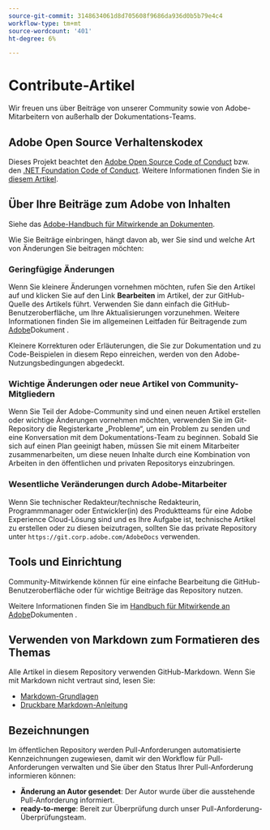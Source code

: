 ```yaml
---
source-git-commit: 3148634061d8d705608f9686da936d0b5b79e4c4
workflow-type: tm+mt
source-wordcount: '401'
ht-degree: 6%

---
```

# Contribute-Artikel

Wir freuen uns über Beiträge von unserer Community sowie von Adobe-Mitarbeitern von außerhalb der Dokumentations-Teams.

## Adobe Open Source Verhaltenskodex

Dieses Projekt beachtet den [Adobe Open Source Code of Conduct](code-of-conduct.md) bzw. den [.NET Foundation Code of Conduct](https://dotnetfoundation.org/code-of-conduct). Weitere Informationen finden Sie in [diesem Artikel](contributing.md).

## Über Ihre Beiträge zum Adobe von Inhalten

Siehe das [Adobe-Handbuch für Mitwirkende an Dokumenten](https://experienceleague.adobe.com/docs/contributor/contributor-guide/introduction.html).

Wie Sie Beiträge einbringen, hängt davon ab, wer Sie sind und welche Art von Änderungen Sie beitragen möchten:

### Geringfügige Änderungen

Wenn Sie kleinere Änderungen vornehmen möchten, rufen Sie den Artikel auf und klicken Sie auf den Link **Bearbeiten** im Artikel, der zur GitHub-Quelle des Artikels führt. Verwenden Sie dann einfach die GitHub-Benutzeroberfläche, um Ihre Aktualisierungen vorzunehmen. Weitere Informationen finden Sie im allgemeinen Leitfaden für Beitragende zum [Adobe](https://experienceleague.adobe.com/docs/contributor/contributor-guide/introduction.html)Dokument .

Kleinere Korrekturen oder Erläuterungen, die Sie zur Dokumentation und zu Code-Beispielen in diesem Repo einreichen, werden von den Adobe-Nutzungsbedingungen abgedeckt.

### Wichtige Änderungen oder neue Artikel von Community-Mitgliedern

Wenn Sie Teil der Adobe-Community sind und einen neuen Artikel erstellen oder wichtige Änderungen vornehmen möchten, verwenden Sie im Git-Repository die Registerkarte „Probleme“, um ein Problem zu senden und eine Konversation mit dem Dokumentations-Team zu beginnen. Sobald Sie sich auf einen Plan geeinigt haben, müssen Sie mit einem Mitarbeiter zusammenarbeiten, um diese neuen Inhalte durch eine Kombination von Arbeiten in den öffentlichen und privaten Repositorys einzubringen.

<!--
If you submit a pull request with significant changes to documentation and code examples, you'll see a message in the pull request asking you to submit an online contribution license agreement (CLA). We need you to complete the online form before we can review your pull request.
-->

### Wesentliche Veränderungen durch Adobe-Mitarbeiter

Wenn Sie technischer Redakteur/technische Redakteurin, Programmmanager oder Entwickler(in) des Produktteams für eine Adobe Experience Cloud-Lösung sind und es Ihre Aufgabe ist, technische Artikel zu erstellen oder zu diesen beizutragen, sollten Sie das private Repository unter `https://git.corp.adobe.com/AdobeDocs` verwenden.

<!--Employees from other parts of the Adobe world should use the public repo for minor updates.-->

## Tools und Einrichtung

Community-Mitwirkende können für eine einfache Bearbeitung die GitHub-Benutzeroberfläche oder für wichtige Beiträge das Repository nutzen.

Weitere Informationen finden Sie im [Handbuch für Mitwirkende an Adobe](https://experienceleague.adobe.com/docs/contributor/contributor-guide/introduction.html)Dokumenten .

## Verwenden von Markdown zum Formatieren des Themas

Alle Artikel in diesem Repository verwenden GitHub-Markdown. Wenn Sie mit Markdown nicht vertraut sind, lesen Sie:

* [Markdown-Grundlagen](https://help.github.com/articles/getting-started-with-writing-and-formatting-on-github/)
* [Druckbare Markdown-Anleitung](https://guides.github.com/pdfs/markdown-cheatsheet-online.pdf)

## Bezeichnungen

Im öffentlichen Repository werden Pull-Anforderungen automatisierte Kennzeichnungen zugewiesen, damit wir den Workflow für Pull-Anforderungen verwalten und Sie über den Status Ihrer Pull-Anforderung informieren können:

* **Änderung an Autor gesendet**: Der Autor wurde über die ausstehende Pull-Anforderung informiert.
* **ready-to-merge**: Bereit zur Überprüfung durch unser Pull-Anforderung-Überprüfungsteam.
